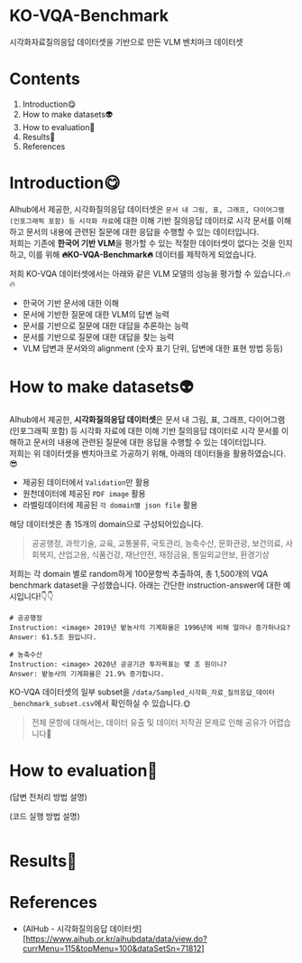 # KO-VQA-Benchmark
시각화자료질의응답 데이터셋을 기반으로 만든 VLM 벤치마크 데이터셋

# Contents
1. Introduction😋
2. How to make datasets👽
3. How to evaluation🦾
4. Results🌟
5. References

# Introduction😋
AIhub에서 제공한, 시각화질의응답 데이터셋은 `문서 내 그림, 표, 그래프, 다이어그램(인포그래픽 포함) 등 시각화 자료`에 대한 이해 기반 질의응답 데이터로 시각 문서를 이해하고 문서의 내용에 관련된 질문에 대한 응답을 수행할 수 있는 데이터입니다.  
저희는 기존에 **한국어 기반 VLM**을 평가할 수 있는 적절한 데이터셋이 없다는 것을 인지하고, 이를 위해 **🔥KO-VQA-Benchmark🔥** 데이터를 제작하게 되었습니다.  

저희 KO-VQA 데이터셋에서는 아래와 같은 VLM 모델의 성능을 평가할 수 있습니다.🔥🔥
- 한국어 기반 문서에 대한 이해
- 문서에 기반한 질문에 대한 VLM의 답변 능력
- 문서를 기반으로 질문에 대한 대답을 추론하는 능력
- 문서를 기반으로 질문에 대한 대답을 찾는 능력
- VLM 답변과 문서와의 alignment (숫자 표기 단위, 답변에 대한 표현 방법 등등)

# How to make datasets👽
AIhub에서 제공한, **시각화질의응답 데이터셋**은 문서 내 그림, 표, 그래프, 다이어그램(인포그래픽 포함) 등 시각화 자료에 대한 이해 기반 질의응답 데이터로 시각 문서를 이해하고 문서의 내용에 관련된 질문에 대한 응답을 수행할 수 있는 데이터입니다.  
저희는 위 데이터셋을 벤치마크로 가공하기 위해, 아래의 데이터들을 활용하였습니다.😎
- 제공된 데이터에서 `Validation`만 활용
- 원천데이터에 제공된 `PDF image` 활용
- 라벨링데이터에 제공된 `각 domain별 json file` 활용
  
해당 데이터셋은 총 15개의 domain으로 구성되어있습니다.  
> 공공행정, 과학기술, 교육, 교통물류, 국토관리, 농축수산, 문화관광, 보건의료, 사회복지, 산업고용, 식품건강, 재난안전, 재정금융, 통일외교안보, 환경기상
   
저희는 각 domain 별로 random하게 100문항씩 추출하여, 총 1,500개의 VQA benchmark dataset을 구성했습니다.
아래는 간단한 instruction-answer에 대한 예시입니다!👇👇
```
# 공공행정
Instruction: <image> 2019년 밭농사의 기계화율은 1996년에 비해 얼마나 증가하나요?
Answer: 61.5조 원입니다.

# 농축수산
Instruction: <image> 2020년 공공기관 투자목표는 몇 조 원이니?
Answer: 밭농사의 기계화율은 21.9% 증가합니다.
```
  
KO-VQA 데이터셋의 일부 subset을 `/data/Sampled_시각화_자료_질의응답_데이터_benchmark_subset.csv`에서 확인하실 수 있습니다.🌞
> 전체 문항에 대해서는, 데이터 유출 및 데이터 저작권 문제로 인해 공유가 어렵습니다🤫

# How to evaluation🦾
(답변 전처리 방법 설명)

(코드 실행 방법 설명)
```bash

```

# Results🌟


# References
- (AIHub - 시각화질의응답 데이터셋][https://www.aihub.or.kr/aihubdata/data/view.do?currMenu=115&topMenu=100&dataSetSn=71812]  
